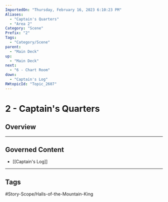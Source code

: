 ```yaml
---
ImportedOn: "Thursday, February 16, 2023 6:10:23 PM"
Aliases:
  - "Captain's Quarters"
  - "Area 2"
Category: "Scene"
Prefix: "2"
Tags:
  - "Category/Scene"
parent:
  - "Main Deck"
up:
  - "Main Deck"
next:
  - "6 - Chart Room"
down:
  - "Captain's Log"
RWtopicId: "Topic_2607"
---
```

# 2 - Captain's Quarters
## Overview
---
## Governed Content
- [[Captain's Log]]


---
## Tags
#Story-Scope/Halls-of-the-Mountain-King


